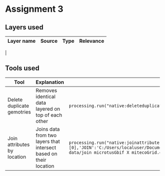 # Assignment 3 
## Layers used 
| Layer name | Source | Type | Relevance | 
|---|---|---|---|
| 
## Tools used 
| Tool | Explanation | Processing history | 
|---|---|---|
| Delete duplicate gemotries |  Removes identical data layered on top of each other | ```processing.run("native:deleteduplicategeometries", {'INPUT':'C:/Users/localuser/Documents/GIS data/MITECO grid occurrences/ESArt17_EspeciesDistrib.shp','OUTPUT':'ogr:dbname=\'C:/Users/localuser/Documents/GIS data/clean_grid_occurrences.gpkg\' table="Clean grid Occurrences" (geom)'}) ``` | 
| Join attributes by location | Joins data from two layers that intersect based on their location | ```processing.run("native:joinattributesbylocation", {'INPUT':'C:/Users/localuser/Documents/GIS data/clean_grid_occurrences.gpkg\|layername=Clean grid Occurrences','PREDICATE':[0],'JOIN':'C:/Users/localuser/Documents/GISdata/microtus_arvalis_whole.gpkg\|layername=points_from_table','JOIN_FIELDS'['fid','scientificName','locality','stateProvince','day','month','year'],'METHOD':0,'DISCARD_NONMATCHING':False,'PREFIX':'','OUTPUT':'ogr:dbname=\'C:/Users/localuser/Documents/GIS data/join microtusGbif X mitecoGrid.gpkg\' table="joined_GbifPointsXMitecoGrid" (geom)'}) ``` | 
